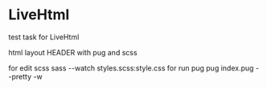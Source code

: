 # LiveHtml
test task for LiveHtml

html layout HEADER with pug and scss

for edit scss
  sass --watch styles.scss:style.css
for run pug
  pug index.pug --pretty -w
